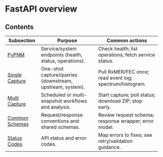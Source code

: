 # FastAPI overview

## Contents

| Subsection                | Purpose                                                  | Common actions                                         |
|---------------------------|----------------------------------------------------------|--------------------------------------------------------|
| [PyPNM](pypnm/index.md)   | Service/system endpoints (health, status, operations).   | Check health; list operations; fetch service status.   |
| [Single Capture](single/index.md) | One-shot capture/queries (downstream, upstream, system). | Pull RxMER/FEC once; read event log; spectrum/histogram. |
| [Multi Capture](multi/index.md)   | Scheduled or multi-snapshot workflows and analysis.      | Start capture; poll status; download ZIP; stop early.  |
| [Common Schemas](common/index.md) | Request/response conventions and shared schemas.         | Review request schema; response wrapper; error model.  |
| [Status Codes](../fast-api/status/fast-api-status-codes.md) | API status and error codes.                           | Map errors to fixes; see retry/validation guidance.    |
